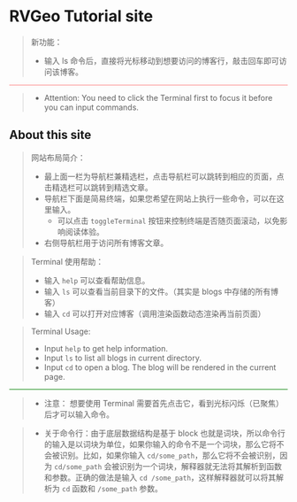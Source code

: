 # RVGeo Tutorial site
> 新功能：
> - 输入 ls 命令后，直接将光标移动到想要访问的博客行，敲击回车即可访问该博客。

<div class="colorbox" style="
    width: 100%;
    height: 1px;
    background-color: rgba(255, 0, 0, 0.5);
">
</div>

> - Attention: You need to click the Terminal first to focus it before you can input commands.

## About this site
> 网站布局简介：
> - 最上面一栏为导航栏兼精选栏，点击导航栏可以跳转到相应的页面，点击精选栏可以跳转到精选文章。
> - 导航栏下面是简易终端，如果您希望在网站上执行一些命令，可以在这里输入。
>   - 可以点击 `toggleTerminal` 按钮来控制终端是否随页面滚动，以免影响阅读体验。
> - 右侧导航栏用于访问所有博客文章。

> Terminal 使用帮助：
> - 输入 `help` 可以查看帮助信息。
> - 输入 `ls` 可以查看当前目录下的文件。（其实是 blogs 中存储的所有博客）
> - 输入 `cd` 可以打开对应博客（调用渲染函数动态渲染再当前页面）

> Terminal Usage:
> - Input `help` to get help information.
> - Input `ls` to list all blogs in current directory.
> - Input `cd` to open a blog. The blog will be rendered in the current page.

<div class="colorbox" style="
    width: 100%;
    height: 1px;
    background-color: green;
">
</div>

> - 注意： 想要使用 Terminal 需要首先点击它，看到光标闪烁（已聚焦）后才可以输入命令。 

> - 关于命令行：由于底层数据结构是基于 block 也就是词块，所以命令行的输入是以词块为单位，如果你输入的命令不是一个词块，那么它将不会被识别。比如，如果你输入 `cd/some_path`，那么它将不会被识别，因为 `cd/some_path` 会被识别为一个词块，解释器就无法将其解析到函数和参数。正确的做法是输入 `cd /some_path`，这样解释器就可以将其解析为 `cd` 函数和 `/some_path` 参数。